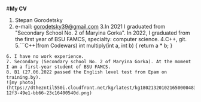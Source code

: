 #**My CV**
1. Stepan Gorodetsky
2. e-mail: gorodetsky39@gmail.com
3.In 2021 I graduated from "Secondary School No. 2 of Maryina Gorka". In 2022, I graduated from the first year of BSU FAMCS, specialty: computer science.
4.С++, git.
5.```C++(from Codewars)
int multiply(int a, int b)
{
   return a * b;
}
```
6. I have no work experience.
7. Secondary (Secondary school No. 2 of Maryina Gorka). At the moment I am a first-year student of BSU FAMCS.
8. B1 (27.06.2022 passed the English level test from Epam on training.by).
![my photo](https://dthezntil550i.cloudfront.net/kg/latest/kg1802132010216500004834729/1280_960/557d644f-12f3-49e1-bb66-23c16400540d.png)